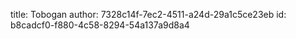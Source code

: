 title: Tobogan
author: 7328c14f-7ec2-4511-a24d-29a1c5ce23eb
id: b8cadcf0-f880-4c58-8294-54a137a9d8a4

